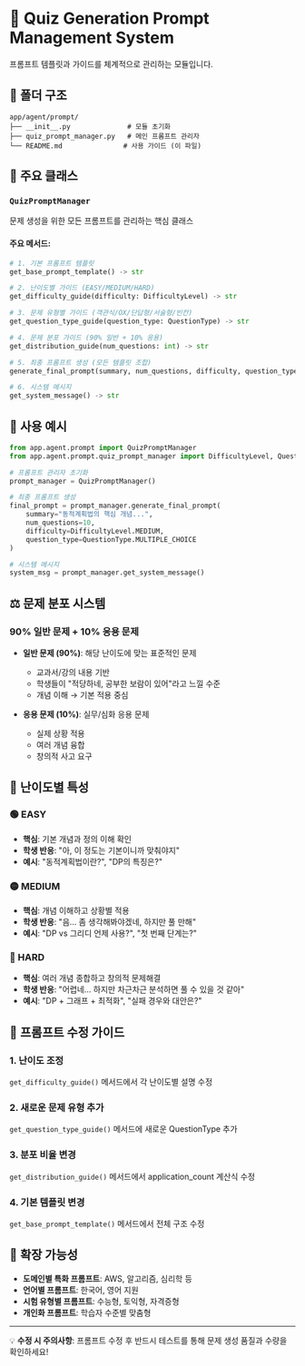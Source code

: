 # 🎯 Quiz Generation Prompt Management System

프롬프트 템플릿과 가이드를 체계적으로 관리하는 모듈입니다.

## 📁 폴더 구조

```
app/agent/prompt/
├── __init__.py              # 모듈 초기화
├── quiz_prompt_manager.py   # 메인 프롬프트 관리자
└── README.md               # 사용 가이드 (이 파일)
```

## 🔧 주요 클래스

### `QuizPromptManager`
문제 생성을 위한 모든 프롬프트를 관리하는 핵심 클래스

#### 주요 메서드:

```python
# 1. 기본 프롬프트 템플릿
get_base_prompt_template() -> str

# 2. 난이도별 가이드 (EASY/MEDIUM/HARD)
get_difficulty_guide(difficulty: DifficultyLevel) -> str

# 3. 문제 유형별 가이드 (객관식/OX/단답형/서술형/빈칸)
get_question_type_guide(question_type: QuestionType) -> str

# 4. 문제 분포 가이드 (90% 일반 + 10% 응용)
get_distribution_guide(num_questions: int) -> str

# 5. 최종 프롬프트 생성 (모든 템플릿 조합)
generate_final_prompt(summary, num_questions, difficulty, question_type) -> str

# 6. 시스템 메시지
get_system_message() -> str
```

## 🎯 사용 예시

```python
from app.agent.prompt import QuizPromptManager
from app.agent.prompt.quiz_prompt_manager import DifficultyLevel, QuestionType

# 프롬프트 관리자 초기화
prompt_manager = QuizPromptManager()

# 최종 프롬프트 생성
final_prompt = prompt_manager.generate_final_prompt(
    summary="동적계획법의 핵심 개념...",
    num_questions=10,
    difficulty=DifficultyLevel.MEDIUM,
    question_type=QuestionType.MULTIPLE_CHOICE
)

# 시스템 메시지
system_msg = prompt_manager.get_system_message()
```

## ⚖️ 문제 분포 시스템

### 90% 일반 문제 + 10% 응용 문제

- **일반 문제 (90%)**: 해당 난이도에 맞는 표준적인 문제
  - 교과서/강의 내용 기반
  - 학생들이 "적당하네, 공부한 보람이 있어"라고 느낄 수준
  - 개념 이해 → 기본 적용 중심

- **응용 문제 (10%)**: 실무/심화 응용 문제
  - 실제 상황 적용
  - 여러 개념 융합
  - 창의적 사고 요구

## 📝 난이도별 특성

### 🟢 EASY
- **핵심**: 기본 개념과 정의 이해 확인
- **학생 반응**: "아, 이 정도는 기본이니까 맞춰야지"
- **예시**: "동적계획법이란?", "DP의 특징은?"

### 🟡 MEDIUM
- **핵심**: 개념 이해하고 상황별 적용
- **학생 반응**: "음... 좀 생각해봐야겠네, 하지만 풀 만해"
- **예시**: "DP vs 그리디 언제 사용?", "첫 번째 단계는?"

### 🔴 HARD
- **핵심**: 여러 개념 종합하고 창의적 문제해결
- **학생 반응**: "어렵네... 하지만 차근차근 분석하면 풀 수 있을 것 같아"
- **예시**: "DP + 그래프 + 최적화", "실패 경우와 대안은?"

## 🔄 프롬프트 수정 가이드

### 1. 난이도 조정
`get_difficulty_guide()` 메서드에서 각 난이도별 설명 수정

### 2. 새로운 문제 유형 추가
`get_question_type_guide()` 메서드에 새로운 QuestionType 추가

### 3. 분포 비율 변경
`get_distribution_guide()` 메서드에서 application_count 계산식 수정

### 4. 기본 템플릿 변경
`get_base_prompt_template()` 메서드에서 전체 구조 수정

## 🚀 확장 가능성

- **도메인별 특화 프롬프트**: AWS, 알고리즘, 심리학 등
- **언어별 프롬프트**: 한국어, 영어 지원
- **시험 유형별 프롬프트**: 수능형, 토익형, 자격증형
- **개인화 프롬프트**: 학습자 수준별 맞춤형

---

💡 **수정 시 주의사항**:
프롬프트 수정 후 반드시 테스트를 통해 문제 생성 품질과 수량을 확인하세요!